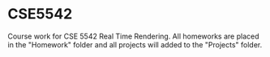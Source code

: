 # CSE5542
Course work for CSE 5542 Real Time Rendering. All homeworks are placed in the "Homework" folder and all projects will added to the "Projects" folder.
